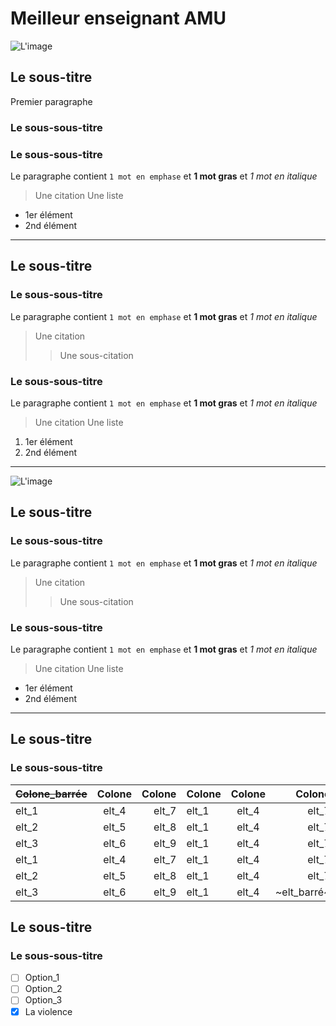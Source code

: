 # Meilleur enseignant AMU
![L'image](https://media.licdn.com/dms/image/v2/D4E03AQHPUOqc3YcwJg/profile-displayphoto-shrink_200_200/profile-displayphoto-shrink_200_200/0/1698057122388?e=2147483647&v=beta&t=1eZ0wmgaAbXuf0sicPLQNcjPkQueZgYPu5s-KNSY2Qg)
## Le sous-titre
Premier paragraphe
### Le sous-sous-titre
### Le sous-sous-titre
Le paragraphe contient `1 mot en emphase` et **1 mot gras** et *1 mot en italique*
> Une citation
Une liste
- 1er élément
- 2nd élément
---
## Le sous-titre
### Le sous-sous-titre
Le paragraphe contient `1 mot en emphase` et **1 mot gras** et *1 mot en italique*
> Une citation
>
> > Une sous-citation
### Le sous-sous-titre
Le paragraphe contient `1 mot en emphase` et **1 mot gras** et *1 mot en italique*
> Une citation
Une liste
1. 1er élément
2. 2nd élément
___
![L'image](https://media.licdn.com/dms/image/v2/C4E03AQEAnSvZSN4kaA/profile-displayphoto-shrink_400_400/profile-displayphoto-shrink_400_400/0/1517671888309?e=2147483647&v=beta&t=RJMrkZE2fs3qH5LXHm-rJowaQYZ74Yn5G5yfJNWThZQ)
## Le sous-titre
### Le sous-sous-titre
Le paragraphe contient `1 mot en emphase` et **1 mot gras** et *1 mot en italique*
> Une citation
>
> > Une sous-citation
### Le sous-sous-titre
Le paragraphe contient `1 mot en emphase` et **1 mot gras** et *1 mot en italique*
> Une citation
Une liste
- 1er élément
- 2nd élément
***
## Le sous-titre
### Le sous-sous-titre
| ~~Colone_barrée~~ | Colone | Colone | Colone | Colone | Colone |
| ------------- |:-------------:| -----:| ------------- |:-------------:| -----:|
| elt_1 | elt_4 | elt_7 | elt_1 | elt_4 | elt_7 |
| elt_2 | elt_5 | elt_8 | elt_1 | elt_4 | elt_7 |
| elt_3 | elt_6 | elt_9 | elt_1 | elt_4 | elt_7 |
| elt_1 | elt_4 | elt_7 | elt_1 | elt_4 | elt_7 |
| elt_2 | elt_5 | elt_8 | elt_1 | elt_4 | elt_7 |
| elt_3 | elt_6 | elt_9 | elt_1 | elt_4 | ~elt_barré~ |
## Le sous-titre
### Le sous-sous-titre
- [ ] Option_1
- [ ] Option_2
- [ ] Option_3
- [X] La violence

